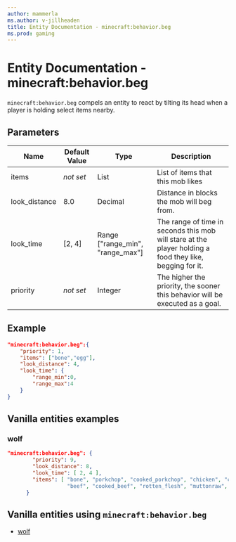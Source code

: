 ```yaml
---
author: mammerla
ms.author: v-jillheaden
title: Entity Documentation - minecraft:behavior.beg
ms.prod: gaming
---
```


# Entity Documentation - minecraft:behavior.beg

`minecraft:behavior.beg` compels an entity to react by tilting its head when a player is holding select items nearby.

## Parameters

|Name |Default Value  |Type  |Description  |
|---------|---------|---------|---------|
|items|*not set* |List |List of items that this mob likes |
|look_distance|8.0 |Decimal |Distance in blocks the mob will beg from. |
|look_time |[2, 4]|Range ["range_min", "range_max"] |The range of time in seconds this mob will stare at the player holding a food they like, begging for it. |
|priority|*not set*|Integer|The higher the priority, the sooner this behavior will be executed as a goal.|

## Example

```json
"minecraft:behavior.beg":{
    "priority": 1,
    "items": ["bone","egg"],
    "look_distance": 4,
    "look_time": {
        "range_min":0,
        "range_max":4
    }
}
```

## Vanilla entities examples

### wolf

```json
"minecraft:behavior.beg": {
        "priority": 9,
        "look_distance": 8,
        "look_time": [ 2, 4 ],
        "items": [ "bone", "porkchop", "cooked_porkchop", "chicken", "cooked_chicken", 
                   "beef", "cooked_beef", "rotten_flesh", "muttonraw", "muttoncooked", "rabbit", "cooked_rabbit" ]
      }
```

## Vanilla entities using `minecraft:behavior.beg`

- [wolf](../../../../Source/VanillaBehaviorPack_Snippets/entities/wolf.md)
